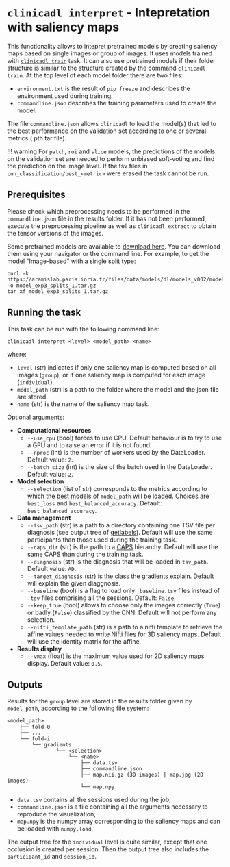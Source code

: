 # `clinicadl interpret` - Intepretation with saliency maps

This functionality allows to intepret pretrained models by creating saliency maps 
based on single images or group of images. It uses models trained with
[`clinicadl train`](./Train/Introduction.md) task. It can also use pretrained
models if their folder structure is similar to the structure created by the
command `clinicadl train`.  At the top level of each model folder there are two
files:

- `environment.txt` is the result of `pip freeze` and describes the 
environment used during training.
- `commandline.json` describes the training parameters used to create the
  model.

The file `commandline.json` allows `clinicadl` to load the model(s) that led to the best
performance on the validation set according to one or several metrics (.pth.tar file).

!!! warning
    For `patch`, `roi` and `slice` models, the predictions of the models on the
    validation set are needed to perform unbiased soft-voting and find the
    prediction on the image level.  If the tsv files in
    `cnn_classification/best_<metric>` were erased the task cannot
    be run.


## Prerequisites

Please check which preprocessing needs to
be performed in the `commandline.json` file in the results folder.  If it has
not been performed, execute the preprocessing pipeline as well as `clinicadl
extract` to obtain the tensor versions of the images.

Some pretrained models are available to [download
here](https://aramislab.paris.inria.fr/files/data/models/dl/models_v002/). You
can download them using your navigator or the command line. For example, to get
the model "Image-based" with a single split type:

```
curl -k https://aramislab.paris.inria.fr/files/data/models/dl/models_v002/model_exp3_splits_1.tar.gz  -o model_exp3_splits_1.tar.gz
tar xf model_exp3_splits_1.tar.gz
```

## Running the task
This task can be run with the following command line:
```Text
clinicadl interpret <level> <model_path> <name>

```
where:

- `level` (str) indicates if only one saliency map is computed based on all images (`group`),
  or if one saliency map is computed for each image (`individual`).
- `model_path` (str) is a path to the folder where the model and the json file
  are stored.
- `name` (str) is the name of the saliency map task.

Optional arguments:

- **Computational resources**
    - `--use_cpu` (bool) forces to use CPU. Default behaviour is to try to use a
      GPU and to raise an error if it is not found.
    - `--nproc` (int) is the number of workers used by the DataLoader. Default value: `2`.
    - `--batch_size` (int) is the size of the batch used in the DataLoader. Default value: `2`.
- **Model selection**
    - `--selection` (list of str) corresponds to the metrics according to which the 
    [best models](./Details.md#model-selection) of `model_path` will be loaded. 
    Choices are `best_loss` and `best_balanced_accuracy`. Default: `best_balanced_accuracy`.
- **Data management**
    - `--tsv_path` (str) is a path to a directory containing one TSV file per diagnosis
    (see output tree of [getlabels](./TSVTools.md#getlabels---extract-labels-specific-to-alzheimers-disease)). 
    Default will use the same participants than those used during the training task.
    - `--caps_dir` (str) is the path to a [CAPS](http://www.clinica.run/doc/CAPS/Introduction/) hierarchy.
    Default will use the same CAPS than during the training task.
    - `--diagnosis` (str) is the diagnosis that will be loaded in `tsv_path`. Default value: `AD`.
    - `--target_diagnosis` (str) is the class the gradients explain. Default will explain
    the given diaggnosis.
    - `--baseline` (bool) is a flag to load only `_baseline.tsv` files instead of `.tsv` files comprising all the sessions. Default: `False`.
    - `--keep_true` (bool) allows to choose only the images correctly (`True`) or badly (`False`)
    classified by the CNN. Default will not perform any selection.
    - `--nifti_template_path` (str) is a path to a nifti template to retrieve the affine values
    needed to write Nifti files for 3D saliency maps. Default will use the identity matrix for the affine.
- **Results display**
    - `--vmax` (float) is the maximum value used for 2D saliency maps display. Default value: `0.5`.
   

## Outputs

Results for the `group` level are stored in the results folder given by `model_path`, according to
the following file system:
```
<model_path>
    ├── fold-0  
    ├── ...  
    └── fold-i  
        └── gradients
                └── <selection>
                    └── <name>
                        ├── data.tsv
                        ├── commandline.json
                        ├── map.nii.gz (3D images) | map.jpg (2D images)
                        └── map.npy

```
- `data.tsv` contains all the sessions used during the job,
- `commandline.json` is a file containing all the arguments necessary to reproduce the visualization,
- `map.npy` is the numpy array corresponding to the saliency maps and can be loaded with `numpy.load`.

The output tree for the `individual` level is quite similar, except that one occlusion is created
per session. Then the output tree also includes the `participant_id` and `session_id`.
